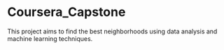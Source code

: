 # Coursera_Capstone
This project aims to find the best neighborhoods using data analysis and machine learning techniques.
